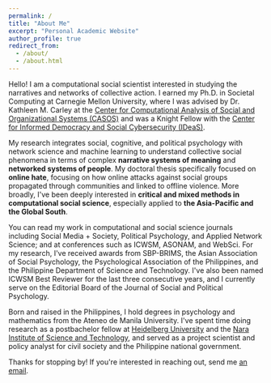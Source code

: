 ```yaml
---
permalink: /
title: "About Me"
excerpt: "Personal Academic Website"
author_profile: true
redirect_from: 
  - /about/
  - /about.html
---
```


Hello! I am a computational social scientist interested in studying the narratives and networks of collective action. I earned my Ph.D. in Societal Computing at Carnegie Mellon University, where I was advised by Dr. Kathleen M. Carley at the <a href = "https://www.cmu.edu/casos-center" target = "_blank">Center for Computational Analysis of Social and Organizational Systems (CASOS)</a> and was a Knight Fellow with the <a href = "https://www.cmu.edu/ideas-social-cybersecurity/index.html" target = "_blank">Center for Informed Democracy and Social Cybersecurity (IDeaS)</a>.

My research integrates social, cognitive, and political psychology with network science and machine learning to understand collective social phenomena in terms of complex **narrative systems of meaning** and **networked systems of people**. My doctoral thesis specifically focused on **online hate**, focusing on how online attacks against social groups propagated through communities and linked to offline violence. More broadly, I've been deeply interested in **critical and mixed methods in computational social science**, especially applied to **the Asia-Pacific and the Global South**. 

You can read my work in computational and social science journals including Social Media + Society, Political Psychology, and Applied Network Science; and at conferences such as ICWSM, ASONAM, and WebSci. For my research, I've received awards from SBP-BRIMS, the Asian Association of Social Psychology, the Psychological Association of the Philippines, and the Philippine Department of Science and Technology. I've also been named ICWSM Best Reviewer for the last three consecutive years, and I currently serve on the Editorial Board of the Journal of Social and Political Psychology.

Born and raised in the Philippines, I hold degrees in psychology and mathematics from the Ateneo de Manila University. I've spent time doing research as a postbachelor fellow at <a href = "https://www.cl.uni-heidelberg.de/statnlpgroup/members/" target = "_blank">Heidelberg University</a> and the <a href = "https://isw3.naist.jp/Research/cs-ubi-en.html" target = "_blank">Nara Institute of Science and Technology</a>, and served as a project scientist and policy analyst for civil society and the Philippine national government. 

Thanks for stopping by! If you're interested in reaching out, send me <a href = "mailto:juyheng@cs.cmu.edu" target = "_blank">an email</a>.
